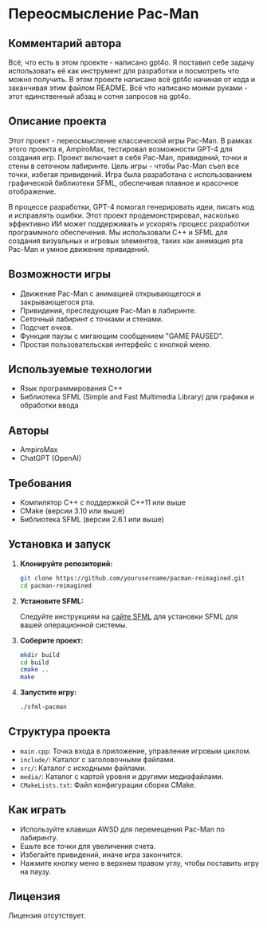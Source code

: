 # Переосмысление Pac-Man

## Комментарий автора

Всё, что есть в этом проекте - написано gpt4o. Я поставил себе задачу использовать её как инструмент для разработки и посмотреть что можно получить. В этом проекте написано всё gpt4o начиная от кода и заканчивая этим файлом README. Всё что написано моими руками - этот единственный абзац и сотня запросов на gpt4o.

## Описание проекта

Этот проект - переосмысление классической игры Pac-Man. В рамках этого проекта я, AmpiroMax, тестировал возможности GPT-4 для создания игр. Проект включает в себя Pac-Man, привидений, точки и стены в сеточном лабиринте. Цель игры - чтобы Pac-Man съел все точки, избегая привидений. Игра была разработана с использованием графической библиотеки SFML, обеспечивая плавное и красочное отображение.

В процессе разработки, GPT-4 помогал генерировать идеи, писать код и исправлять ошибки. Этот проект продемонстрировал, насколько эффективно ИИ может поддерживать и ускорять процесс разработки программного обеспечения. Мы использовали C++ и SFML для создания визуальных и игровых элементов, таких как анимация рта Pac-Man и умное движение привидений.

## Возможности игры

- Движение Pac-Man с анимацией открывающегося и закрывающегося рта.
- Привидения, преследующие Pac-Man в лабиринте.
- Сеточный лабиринт с точками и стенами.
- Подсчет очков.
- Функция паузы с мигающим сообщением "GAME PAUSED".
- Простая пользовательская интерфейс с кнопкой меню.

## Используемые технологии

- Язык программирования C++
- Библиотека SFML (Simple and Fast Multimedia Library) для графики и обработки ввода

## Авторы

- AmpiroMax
- ChatGPT (OpenAI)

## Требования

- Компилятор C++ с поддержкой C++11 или выше
- CMake (версии 3.10 или выше)
- Библиотека SFML (версии 2.6.1 или выше)

## Установка и запуск

1. **Клонируйте репозиторий:**

    ```sh
    git clone https://github.com/yourusername/pacman-reimagined.git
    cd pacman-reimagined
    ```

2. **Установите SFML:**

    Следуйте инструкциям на [сайте SFML](https://www.sfml-dev.org/download.php) для установки SFML для вашей операционной системы.

3. **Соберите проект:**

    ```sh
    mkdir build
    cd build
    cmake ..
    make
    ```

4. **Запустите игру:**

    ```sh
    ./sfml-pacman
    ```

## Структура проекта

- `main.cpp`: Точка входа в приложение, управление игровым циклом.
- `include/`: Каталог с заголовочными файлами.
- `src/`: Каталог с исходными файлами.
- `media/`: Каталог с картой уровня и другими медиафайлами.
- `CMakeLists.txt`: Файл конфигурации сборки CMake.

## Как играть

- Используйте клавиши AWSD для перемещения Pac-Man по лабиринту.
- Ешьте все точки для увеличения счета.
- Избегайте привидений, иначе игра закончится.
- Нажмите кнопку меню в верхнем правом углу, чтобы поставить игру на паузу.

## Лицензия

Лицензия отсутствует.